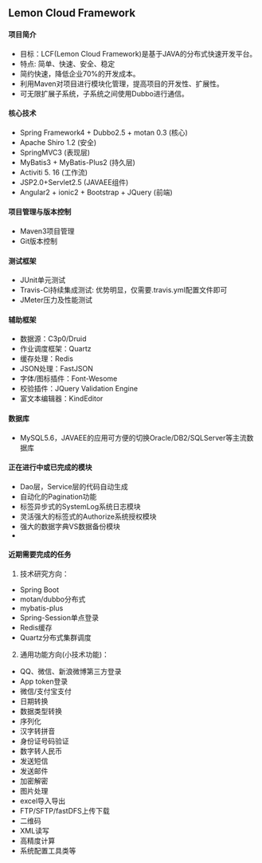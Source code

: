 Lemon Cloud Framework
---------------------------------------

#### 项目简介
* 目标：LCF(Lemon Cloud Framework)是基于JAVA的分布式快速开发平台。
* 特点: 简单、快速、安全、稳定
* 简约快速，降低企业70%的开发成本。
* 利用Maven对项目进行模块化管理，提高项目的开发性、扩展性。
* 可无限扩展子系统，子系统之间使用Dubbo进行通信。

#### 核心技术
* Spring Framework4 + Dubbo2.5 + motan 0.3 (核心)
* Apache Shiro 1.2 (安全)
* SpringMVC3 (表现层)
* MyBatis3 + MyBatis-Plus2 (持久层)
* Activiti 5. 16 (工作流)
* JSP2.0+Servlet2.5 (JAVAEE组件)
* Angular2 + ionic2 + Bootstrap + JQuery (前端)

#### 项目管理与版本控制
* Maven3项目管理
* Git版本控制

#### 测试框架
* JUnit单元测试
* Travis-Ci持续集成测试: 优势明显，仅需要.travis.yml配置文件即可
* JMeter压力及性能测试

#### 辅助框架
* 数据源：C3p0/Druid
* 作业调度框架：Quartz
* 缓存处理：Redis
* JSON处理：FastJSON
* 字体/图标插件：Font-Wesome
* 校验插件：JQuery Validation Engine
* 富文本编辑器：KindEditor

#### 数据库
* MySQL5.6，JAVAEE的应用可方便的切换Oracle/DB2/SQLServer等主流数据库

#### 正在进行中或已完成的模块
* Dao层，Service层的代码自动生成
* 自动化的Pagination功能
* 标签异步式的SystemLog系统日志模块
* 灵活强大的标签式的Authorize系统授权模块
* 强大的数据字典VS数据备份模块
* 

#### 近期需要完成的任务
 1. 技术研究方向：
 * Spring Boot
 * motan/dubbo分布式
 * mybatis-plus
 * Spring-Session单点登录
 * Redis缓存
 * Quartz分布式集群调度
 2. 通用功能方向(小技术功能)：
 * QQ、微信、新浪微博第三方登录
 * App token登录
 * 微信/支付宝支付
 * 日期转换
 * 数据类型转换
 * 序列化
 * 汉字转拼音
 * 身份证号码验证
 * 数字转人民币
 * 发送短信
 * 发送邮件
 * 加密解密
 * 图片处理
 * excel导入导出
 * FTP/SFTP/fastDFS上传下载
 * 二维码
 * XML读写
 * 高精度计算
 * 系统配置工具类等